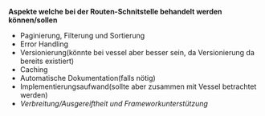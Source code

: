 **Aspekte welche bei der Routen-Schnitstelle behandelt werden können/sollen**

* Paginierung, Filterung und Sortierung
* Error Handling
* Versionierung(könnte bei vessel aber besser sein, da Versionierung da bereits existiert)
* Caching
* Automatische Dokumentation(falls nötig)
* Implementierungsaufwand(sollte aber zusammen mit Vessel betrachtet werden)
* *Verbreitung/Ausgereiftheit und Frameworkunterstützung*


